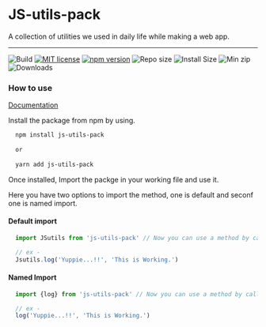 # JS-utils-pack
A collection of utilities we used in daily life while making a web app.

______________________________________________________

![Build](https://github.com/Sonukr/JS-Utils/workflows/Build/badge.svg)
[![MIT license](https://img.shields.io/badge/License-ISC-green.svg)](https://opensource.org/licenses/isc)
[![npm version](https://badge.fury.io/js/js-utils-pack.svg)](https://www.npmjs.com/package/js-utils-pack)
![Repo size](https://img.shields.io/github/repo-size/Sonukr/js-utils)
![Install Size](https://badgen.net/packagephobia/install/js-utils-pack)
![Min zip](https://img.shields.io/bundlephobia/minzip/js-utils-pack.svg)
![Downloads](https://img.shields.io/npm/dw/js-utils-pack.svg)
### How to use
[Documentation](https://sonukr.github.io/JS-Utils/docs/index.html)

Install the package from npm by using.
```sh
  npm install js-utils-pack
  
  or
  
  yarn add js-utils-pack
```
Once installed, Import the packge in your working file and use it.

Here you have two options to import the method, one is default and seconf one is named import.

#### Default import
```js
  import JSutils from 'js-utils-pack' // Now you can use a method by calling it.

  // ex - 
  Jsutils.log('Yuppie...!!', 'This is Working.')

```

#### Named Import 
```js
  import {log} from 'js-utils-pack' // Now you can use a method by calling it.

  // ex - 
  log('Yuppie...!!', 'This is Working.')

```

